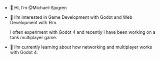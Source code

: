 - 👋 Hi, I’m @Michael-Sjogren
- 👀 I’m interested in Game Development with Godot and Web Development with Elm. 

  I often experiment with Godot 4 and recently i have been working on a tank multiplayer game.
- 🌱 I’m currently learning about how networking and multiplayer works with Godot 4.

<!---
Michael-Sjogren/Michael-Sjogren is a ✨ special ✨ repository because its `README.md` (this file) appears on your GitHub profile.
You can click the Preview link to take a look at your changes.
--->
